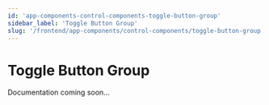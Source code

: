 ```yaml
---
id: 'app-components-control-components-toggle-button-group'
sidebar_label: 'Toggle Button Group'
slug: '/frontend/app-components/control-components/toggle-button-group'
---
```


# Toggle Button Group

Documentation coming soon...